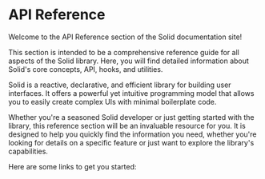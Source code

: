 # API Reference

Welcome to the API Reference section of the Solid documentation site!

This section is intended to be a comprehensive reference guide for all aspects of the Solid library. Here, you will find detailed information about Solid's core concepts, API, hooks, and utilities.

Solid is a reactive, declarative, and efficient library for building user interfaces. It offers a powerful yet intuitive programming model that allows you to easily create complex UIs with minimal boilerplate code.

Whether you're a seasoned Solid developer or just getting started with the library, this reference section will be an invaluable resource for you. It is designed to help you quickly find the information you need, whether you're looking for details on a specific feature or just want to explore the library's capabilities.

Here are some links to get you started:
